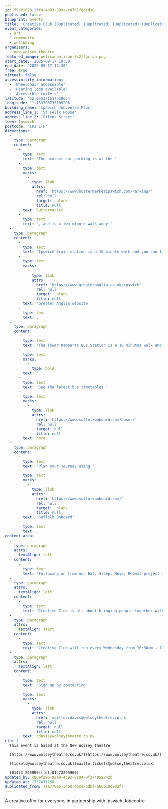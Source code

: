 ```yaml
---
id: f5df162b-2ff4-4d93-899a-c8761f8ded10
published: false
blueprint: events
title: 'Creative Club (Duplicated) (Duplicated) (Duplicated) (Duplicated)'
event_categories:
  - art
  - community
  - wellbeing
organisers:
  - new-wolsey-theatre
featured_image: pelicanpelican-3x2/lgc-va.png
start_date: '2025-09-17 10:30'
end_date: '2025-09-17 12:30'
free: true
virtual: false
accessibility_information:
  - 'Wheelchair accessible'
  - 'Hearing loop available'
  - 'Accessible toilets'
latitude: '52.055371517550654'
longitude: '1.153708735109206'
building_name: 'Ipswich Jobcentre Plus'
address_line_1: 'St Felix House'
address_line_2: 'Silent Street'
town: Ipswich
postcode: 'IP1 1TF'
directions:
  -
    type: paragraph
    content:
      -
        type: text
        text: 'The nearest car parking is at the '
      -
        type: text
        marks:
          -
            type: link
            attrs:
              href: 'https://www.buttermarketipswich.com/Parking/'
              rel: null
              target: _blank
              title: null
        text: Buttermarket
      -
        type: text
        text: ', and is a two minute walk away.'
  -
    type: paragraph
    content:
      -
        type: text
        text: 'Ipswich train station is a 10 minute walk and you can find up to date train times on the '
      -
        type: text
        marks:
          -
            type: link
            attrs:
              href: 'https://www.greateranglia.co.uk/ipswich'
              rel: null
              target: _blank
              title: null
        text: 'Greater Anglia website'
      -
        type: text
        text: .
  -
    type: paragraph
    content:
      -
        type: text
        text: 'The Tower Ramparts Bus Station is a 10 minutes walk and buses run frequently.'
      -
        type: text
        marks:
          -
            type: bold
        text: ' '
      -
        type: text
        text: 'See the latest bus timetables '
      -
        type: text
        marks:
          -
            type: link
            attrs:
              href: 'https://www.suffolkonboard.com/buses/'
              rel: null
              target: null
              title: null
        text: here.
  -
    type: paragraph
    content:
      -
        type: text
        text: 'Plan your journey using '
      -
        type: text
        marks:
          -
            type: link
            attrs:
              href: 'https://www.suffolkonboard.com/'
              rel: null
              target: _blank
              title: null
        text: 'Suffolk Onboard'
      -
        type: text
        text: .
content_area:
  -
    type: paragraph
    attrs:
      textAlign: left
    content:
      -
        type: text
        text: 'Following on from our Eat, Sleep, Move, Repeat project with Ipswich Jobcentre, our new Creative Club will be starting in September!'
  -
    type: paragraph
    attrs:
      textAlign: left
    content:
      -
        type: text
        text: 'Creative Club is all about bringing people together with creativity! The club will be run by a multi-disciplinary artist, who will help you to get creative, learn new skills and share your interests.'
  -
    type: paragraph
    attrs:
      textAlign: start
    content:
      -
        type: text
        text: 'Creative Club will run every Wednesday from 10:30am – 12:30pm (exc. school holidays). It is free and open to everyone of all ages.'
  -
    type: paragraph
    attrs:
      textAlign: left
    content:
      -
        type: text
        text: 'Sign up by contacting '
      -
        type: text
        marks:
          -
            type: link
            attrs:
              href: 'mailto:cdavis@wolseytheatre.co.uk'
              rel: null
              target: null
              title: null
        text: cdavis@wolseytheatre.co.uk
cta: |-
  This event is based at the New Wolsey Theatre

  [https://www.wolseytheatre.co.uk/](https://www.wolseytheatre.co.uk/)

  [tickets@wolseytheatre.co.uk](mailto:tickets@wolseytheatre.co.uk)

  [01473 295900](tel:01473295900)
updated_by: c86ef296-82a8-4c92-8104-8f274952842b
updated_at: 1757431158
duplicated_from: 71a770a6-345d-4bc8-bdbf-a6b619d9d2f7
---
```

A creative offer for everyone, in partnership with Ipswich Jobcentre